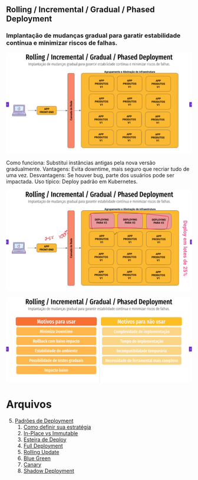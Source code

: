 ## Rolling / Incremental / Gradual / Phased Deployment
### Implantação de mudanças gradual para garatir estabilidade contínua e minimizar riscos de falhas.
![img_8.png](img/img_8.png)


Como funciona: Substitui instâncias antigas pela nova versão gradualmente.
Vantagens: Evita downtime, mais seguro que recriar tudo de uma vez.
Desvantagens: Se houver bug, parte dos usuários pode ser impactada.
Uso típico: Deploy padrão em Kubernetes.

![img_10.png](img/img_10.png)

![img_9.png](img/img_9.png)


# Arquivos
5. [Padrões de Deployment](/padroes_de_deployment.md)
    1. [Como definir sua estratégia](/estrategia_de_deployment.md)
    2. [In-Place vs Immutable](/in-place_deployment_immutable_deployment.md)
    3. [Esteira de Deploy](/CICD.md)
    4. [Full Deployment](/full_deployment.md)
    5. [Rolling Update](/rolling_update.md)
    6. [Blue Green](/blue_green_deployment.md)
    7. [Canary](/canary.md)
    7. [Shadow Deployment](/shadow.md)